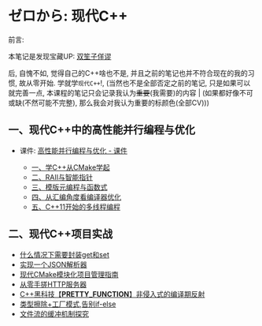 # ゼロから: 现代C++
前言: 

本笔记是发现宝藏UP: [双笙子佯谬](https://space.bilibili.com/263032155)

后, 自愧不如, 觉得自己的C++啥也不是, 并且之前的笔记也并不符合现在的我的习惯, 故从零开始. 学就学`现代C++`!, (当然也不是全部否定之前的笔记, 只是如果可以就完善一点, 本课程的笔记只会记录我认为~~重要~~(我需要)的内容 | (如果都好像不可或缺(不然可能不完整), 那么我会对我认为重要的标颜色(全部CV)))

## 一、现代C++中的高性能并行编程与优化

- 课件: [高性能并行编程与优化 - 课件](https://github.com/parallel101/course)

    - [一、学C++从CMake学起](../002-高性能并行编程与优化/001-一、学C++从CMake学起/index.md)
    - [二、RAII与智能指针](../002-高性能并行编程与优化/002-二、RAII与智能指针/index.md)
    - [三、模版元编程与函数式](../002-高性能并行编程与优化/003-三、模版元编程与函数式/index.md)
    - [四、从汇编角度看编译器优化](../002-高性能并行编程与优化/004-四、从汇编角度看编译器优化/index.md)
    - [五、C++11开始的多线程编程](../002-高性能并行编程与优化/005-五、C++开始的多线程编程/index.md)

## 二、现代C++项目实战
- [什么情况下需要封装get和set](../003-现代C++项目实战/001-什么情况下需要封装get和set/index.md)
- [实现一个JSON解析器](../003-现代C++项目实战/002-实现一个JSON解析器/index.md)
- [现代CMake模块化项目管理指南](../003-现代C++项目实战/003-现代CMake模块化项目管理指南/index.md)
- [从零手搓HTTP服务器](../003-现代C++项目实战/004-从零手搓HTTP服务器/index.md)
- [C++黑科技【__PRETTY_FUNCTION__】非侵入式的编译期反射](../003-现代C++项目实战/005-C++黑科技【丶丶PRETTY丶FUNCTION丶丶】非侵入式的编译期反射/index.md)
- [类型擦除+工厂模式,告别if-else](https://blog.HXLoLi.com/blog/#/articles?articleId=21007 "##21007##")
- [文件流的缓冲机制探究](https://blog.HXLoLi.com/blog/#/articles?articleId=21016 "##21016##")